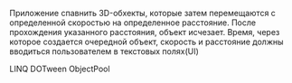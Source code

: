 Приложение спавнить 3D-обхекты, которые затем перемещаются с определенной скоростью на определенное расстояние. После прохождения указанного расстояния, объект исчезает. Время, через которое создается очередной объект, скорость и расстояние должны вводиться пользователем в текстовых полях(UI)

LINQ
DOTween
ObjectPool
